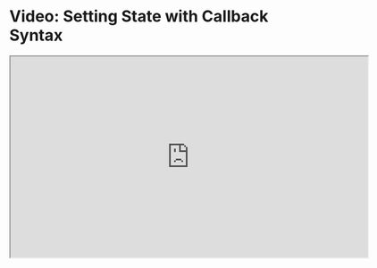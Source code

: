 # Video: Setting State with Callback Syntax

<iframe src="https://scrimba.com/scrim/coa05495495e74ac79740744a?pl=pBQgdHZ" width="640" height="360" allowfullscreen="allowfullscreen" allow="autoplay; fullscreen; picture-in-picture"></iframe>
